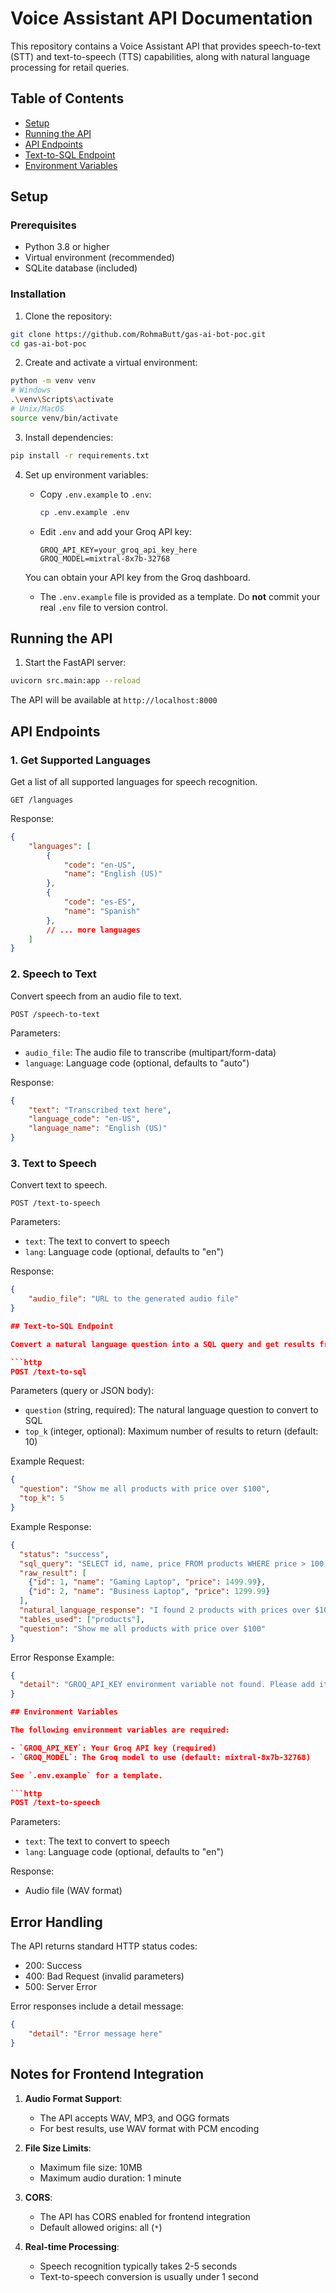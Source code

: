 # Voice Assistant API Documentation

This repository contains a Voice Assistant API that provides speech-to-text (STT) and text-to-speech (TTS) capabilities, along with natural language processing for retail queries.

## Table of Contents
- [Setup](#setup)
- [Running the API](#running-the-api)
- [API Endpoints](#api-endpoints)
- [Text-to-SQL Endpoint](#text-to-sql-endpoint)
- [Environment Variables](#environment-variables)

## Setup

### Prerequisites
- Python 3.8 or higher
- Virtual environment (recommended)
- SQLite database (included)

### Installation

1. Clone the repository:
```bash
git clone https://github.com/RohmaButt/gas-ai-bot-poc.git
cd gas-ai-bot-poc
```

2. Create and activate a virtual environment:
```bash
python -m venv venv
# Windows
.\venv\Scripts\activate
# Unix/MacOS
source venv/bin/activate
```

3. Install dependencies:
```bash
pip install -r requirements.txt
```

4. Set up environment variables:
   - Copy `.env.example` to `.env`:
     ```bash
     cp .env.example .env
     ```

   - Edit `.env` and add your Groq API key:
     ```
     GROQ_API_KEY=your_groq_api_key_here
     GROQ_MODEL=mixtral-8x7b-32768
     ```
   You can obtain your API key from the Groq dashboard.

   - The `.env.example` file is provided as a template. Do **not** commit your real `.env` file to version control.

## Running the API

1. Start the FastAPI server:
```bash
uvicorn src.main:app --reload
```

The API will be available at `http://localhost:8000`

## API Endpoints

### 1. Get Supported Languages
Get a list of all supported languages for speech recognition.

```http
GET /languages
```

Response:
```json
{
    "languages": [
        {
            "code": "en-US",
            "name": "English (US)"
        },
        {
            "code": "es-ES",
            "name": "Spanish"
        },
        // ... more languages
    ]
}
```

### 2. Speech to Text
Convert speech from an audio file to text.

```http
POST /speech-to-text
```

Parameters:
- `audio_file`: The audio file to transcribe (multipart/form-data)
- `language`: Language code (optional, defaults to "auto")

Response:
```json
{
    "text": "Transcribed text here",
    "language_code": "en-US",
    "language_name": "English (US)"
}
```

### 3. Text to Speech
Convert text to speech.
```http
POST /text-to-speech
```

Parameters:
- `text`: The text to convert to speech
- `lang`: Language code (optional, defaults to "en")

Response:
```json
{
    "audio_file": "URL to the generated audio file"
}

## Text-to-SQL Endpoint

Convert a natural language question into a SQL query and get results from the retail database.

```http
POST /text-to-sql
```

Parameters (query or JSON body):
- `question` (string, required): The natural language question to convert to SQL
- `top_k` (integer, optional): Maximum number of results to return (default: 10)

Example Request:
```json
{
  "question": "Show me all products with price over $100",
  "top_k": 5
}
```

Example Response:
```json
{
  "status": "success",
  "sql_query": "SELECT id, name, price FROM products WHERE price > 100 ORDER BY price DESC LIMIT 5",
  "raw_result": [
    {"id": 1, "name": "Gaming Laptop", "price": 1499.99},
    {"id": 2, "name": "Business Laptop", "price": 1299.99}
  ],
  "natural_language_response": "I found 2 products with prices over $100:\n\n1. Gaming Laptop - $1,499.99\n2. Business Laptop - $1,299.99",
  "tables_used": ["products"],
  "question": "Show me all products with price over $100"
}
```

Error Response Example:
```json
{
  "detail": "GROQ_API_KEY environment variable not found. Please add it to your .env file."
}

## Environment Variables

The following environment variables are required:

- `GROQ_API_KEY`: Your Groq API key (required)
- `GROQ_MODEL`: The Groq model to use (default: mixtral-8x7b-32768)

See `.env.example` for a template.

```http
POST /text-to-speech
```

Parameters:
- `text`: The text to convert to speech
- `lang`: Language code (optional, defaults to "en")

Response:
- Audio file (WAV format)

## Error Handling

The API returns standard HTTP status codes:

- 200: Success
- 400: Bad Request (invalid parameters)
- 500: Server Error

Error responses include a detail message:
```json
{
    "detail": "Error message here"
}
```

## Notes for Frontend Integration

1. **Audio Format Support**:
   - The API accepts WAV, MP3, and OGG formats
   - For best results, use WAV format with PCM encoding

2. **File Size Limits**:
   - Maximum file size: 10MB
   - Maximum audio duration: 1 minute

3. **CORS**:
   - The API has CORS enabled for frontend integration
   - Default allowed origins: all (`*`)

4. **Real-time Processing**:
   - Speech recognition typically takes 2-5 seconds
   - Text-to-speech conversion is usually under 1 second
